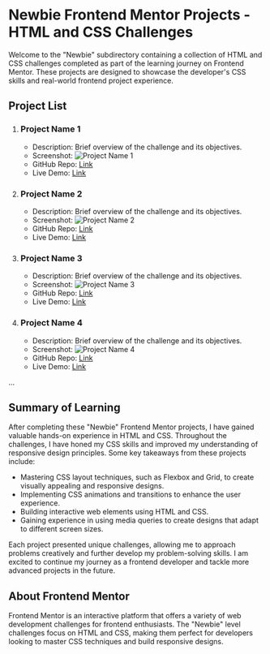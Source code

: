 # Newbie Frontend Mentor Projects - HTML and CSS Challenges

Welcome to the "Newbie" subdirectory containing a collection of HTML and CSS challenges completed as part of the learning journey on Frontend Mentor. These projects are designed to showcase the developer's CSS skills and real-world frontend project experience.

## Project List

1. ### Project Name 1

   - Description: Brief overview of the challenge and its objectives.
   - Screenshot: ![Project Name 1](newbie/project-1/screenshot.png)
   - GitHub Repo: [Link](https://github.com/yourusername/project-1)
   - Live Demo: [Link](https://yourusername.github.io/project-1)

2. ### Project Name 2

   - Description: Brief overview of the challenge and its objectives.
   - Screenshot: ![Project Name 2](newbie/project-2/screenshot.png)
   - GitHub Repo: [Link](https://github.com/yourusername/project-2)
   - Live Demo: [Link](https://yourusername.github.io/project-2)

3. ### Project Name 3

   - Description: Brief overview of the challenge and its objectives.
   - Screenshot: ![Project Name 3](newbie/project-3/screenshot.png)
   - GitHub Repo: [Link](https://github.com/yourusername/project-3)
   - Live Demo: [Link](https://yourusername.github.io/project-3)

4. ### Project Name 4

   - Description: Brief overview of the challenge and its objectives.
   - Screenshot: ![Project Name 4](newbie/project-4/screenshot.png)
   - GitHub Repo: [Link](https://github.com/yourusername/project-4)
   - Live Demo: [Link](https://yourusername.github.io/project-4)

...

## Summary of Learning

After completing these "Newbie" Frontend Mentor projects, I have gained valuable hands-on experience in HTML and CSS. Throughout the challenges, I have honed my CSS skills and improved my understanding of responsive design principles. Some key takeaways from these projects include:

- Mastering CSS layout techniques, such as Flexbox and Grid, to create visually appealing and responsive designs.
- Implementing CSS animations and transitions to enhance the user experience.
- Building interactive web elements using HTML and CSS.
- Gaining experience in using media queries to create designs that adapt to different screen sizes.

Each project presented unique challenges, allowing me to approach problems creatively and further develop my problem-solving skills. I am excited to continue my journey as a frontend developer and tackle more advanced projects in the future.

## About Frontend Mentor

Frontend Mentor is an interactive platform that offers a variety of web development challenges for frontend enthusiasts. The "Newbie" level challenges focus on HTML and CSS, making them perfect for developers looking to master CSS techniques and build responsive designs.

